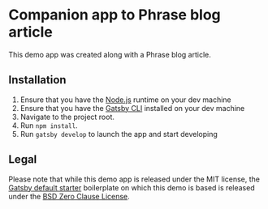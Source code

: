 # Companion app to Phrase blog article

This demo app was created along with a Phrase blog article.

## Installation

1. Ensure that you have the [Node.js](https://nodejs.org/en/) runtime on
   your dev machine
1. Ensure that you have the [Gatsby CLI](https://www.gatsbyjs.com/docs/reference/gatsby-cli/#how-to-use-gatsby-cli)
   installed on your dev machine
1. Navigate to the project root.
1. Run `npm install`.
1. Run `gatsby develop` to launch the app and start developing

## Legal

Please note that while this demo app is released under the MIT license, the
[Gatsby default starter](https://github.com/gatsbyjs/gatsby-starter-default)
boilerplate on which this demo is based is released under the
[BSD Zero Clause License](https://github.com/gatsbyjs/gatsby-starter-default/blob/master/LICENSE).

